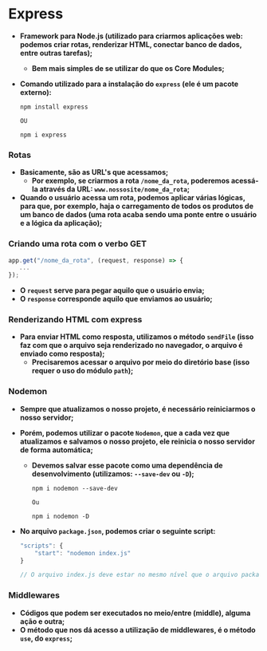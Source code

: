 # Express

- **Framework para Node.js (utilizado para criarmos aplicações web: podemos criar rotas, renderizar HTML, conectar banco de dados, entre outras tarefas);**

  - **Bem mais simples de se utilizar do que os Core Modules;**

- **Comando utilizado para a instalação do `express` (ele é um pacote externo):**

  ```shell
  npm install express
  
  OU
  
  npm i express
  ```



### Rotas

- **Basicamente, são as URL's que acessamos;**
  - **Por exemplo, se criarmos a rota `/nome_da_rota`, poderemos acessá-la através da URL: `www.nossosite/nome_da_rota`;**
- **Quando o usuário acessa um rota, podemos aplicar várias lógicas, para que, por exemplo, haja o carregamento de todos os produtos de um banco de dados (uma rota acaba sendo uma ponte entre o usuário e a lógica da aplicação);**



### Criando uma rota com o verbo GET

```javascript
app.get("/nome_da_rota", (request, response) => {
   ... 
});
```

- **O `request` serve para pegar aquilo que o usuário envia;**
- **O `response` corresponde aquilo que enviamos ao usuário;**



### Renderizando HTML com express

- **Para enviar HTML como resposta, utilizamos o método `sendFile` (isso faz com que o arquivo seja renderizado no navegador, o arquivo é enviado como resposta);**
  - **Precisaremos acessar o arquivo por meio do diretório base (isso requer o uso do módulo `path`);**



### Nodemon

- **Sempre que atualizamos o nosso projeto, é necessário reiniciarmos o nosso servidor;**

- **Porém, podemos utilizar o pacote `Nodemon`, que a cada vez que atualizamos e salvamos o nosso projeto, ele reinicia o nosso servidor de forma automática;**

  - **Devemos salvar esse pacote como uma dependência de desenvolvimento (utilizamos: `--save-dev` ou `-D`);**

    ```shell
    npm i nodemon --save-dev 
    
    Ou
    
    npm i nodemon -D
    ```

- **No arquivo `package.json`, podemos criar o seguinte script:**

  ```javascript
  "scripts": {
      "start": "nodemon index.js"
  }
  
  // O arquivo index.js deve estar no mesmo nível que o arquivo package.json
  ```



### Middlewares

- **Códigos que podem ser executados no meio/entre (middle), alguma ação e outra;**
- **O método que nos dá acesso a utilização de middlewares, é o método `use`, do `express`;**







